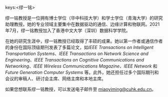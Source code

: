 keys:<缪一铭>


缪一铭教授是一位拥有博士学位（华中科技大学）和学士学位（青海大学）的研究助理教授。她的专业领域主要集中在数据驱动的通信、边缘计算和物联网。2021年7月，缪一铭教授加入了香港中文大学（深圳）数据科学学院。

在她的研究生涯中，缪一铭教授已经取得了丰硕的成果。她以第一作者或通信作者的身份在国际顶级期刊发表了多篇论文，如*IEEE Transactions on Intelligent Transportation Systems*、*IEEE Transactions on Network Science and Engineering*、*IEEE Transactions on Cognitive Communications and Networking*、*IEEE Wireless Communications Magazine*、*IEEE Network* 和 *Future Generation Computer Systems* 等。此外，她还担任过多个国际期刊和会议的审稿人、研讨会主席、网络主席和本地主席。

如果您想联系缪一铭教授，可以发送电子邮件至 miaoyiming@cuhk.edu.cn。